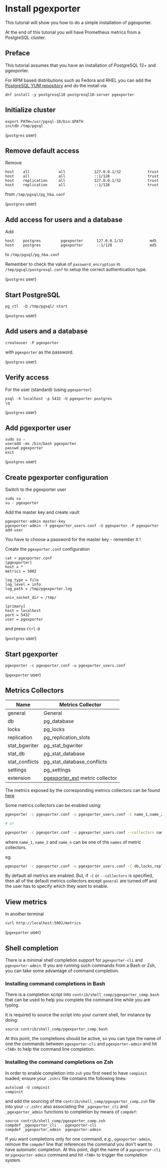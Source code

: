 # Install pgexporter

This tutorial will show you how to do a simple installation of pgexporter.

At the end of this tutorial you will have Prometheus metrics from a PostgreSQL cluster.

## Preface

This tutorial assumes that you have an installation of PostgreSQL 12+ and pgexporter.

For RPM based distributions such as Fedora and RHEL you can add the
[PostgreSQL YUM repository](https://yum.postgresql.org/) and do the install via

```
dnf install -y postgresql10 postgresql10-server pgexporter
```

## Initialize cluster

```
export PATH=/usr/pgsql-10/bin:$PATH
initdb /tmp/pgsql
```

(`postgres` user)

## Remove default access

Remove

```
host    all             all             127.0.0.1/32            trust
host    all             all             ::1/128                 trust
host    replication     all             127.0.0.1/32            trust
host    replication     all             ::1/128                 trust
```

from `/tmp/pgsql/pg_hba.conf`

(`postgres` user)

## Add access for users and a database

Add

```
host    postgres         pgexporter      127.0.0.1/32            md5
host    postgres         pgexporter      ::1/128                 md5
```

to `/tmp/pgsql/pg_hba.conf`

Remember to check the value of `password_encryption` in `/tmp/pgsql/postgresql.conf`
to setup the correct authentication type.

(`postgres` user)

## Start PostgreSQL

```
pg_ctl  -D /tmp/pgsql/ start
```

(`postgres` user)

## Add users and a database

```
createuser -P pgexporter
```

with `pgexporter` as the password.

(`postgres` user)

## Verify access

For the user (standard) (using `pgexporter`)

```
psql -h localhost -p 5432 -U pgexporter postgres
\q
```

(`postgres` user)

## Add pgexporter user

```
sudo su -
useradd -ms /bin/bash pgexporter
passwd pgexporter
exit
```

(`postgres` user)

## Create pgexporter configuration

Switch to the pgexporter user

```
sudo su -
su - pgexporter
```

Add the master key and create vault

```
pgexporter-admin master-key
pgexporter-admin -f pgexporter_users.conf -U pgexporter -P pgexporter add-user
```

You have to choose a password for the master key - remember it !

Create the `pgexporter.conf` configuration

```
cat > pgexporter.conf
[pgexporter]
host = *
metrics = 5002

log_type = file
log_level = info
log_path = /tmp/pgexporter.log

unix_socket_dir = /tmp/

[primary]
host = localhost
port = 5432
user = pgexporter
```

and press `Ctrl-D`

(`postgres` user)

## Start pgexporter

```
pgexporter -c pgexporter.conf -u pgexporter_users.conf
```

(`pgexporter` user)

## Metrics Collectors

|Name|Metrics Collector|
|---|---|
|general|General|
|db|pg_database|
|locks|pg_locks|
|replication|pg_replication_slots|
|stat_bgwriter|pg_stat_bgwriter|
|stat_db|pg_stat_database|
|stat_conflicts|pg_stat_database_conflicts|
|settings|pg_settings|
|extension|[pgexporter_ext](https://github.com/pgexporter/pgexporter_ext) metric collector|

The metrics exposed by the corresponding metrics collectors can be found [here](https://pgexporter.github.io/metrics.html)

Some metrics collectors can be enabled using:
```sh
pgexporter -c pgexporter.conf -u pgexporter_users.conf -C name_1,name_2,...,name_n

# or

pgexporter -c pgexporter.conf -u pgexporter_users.conf --collectors name_1,name_2,...,name_n
```
where `name_1`, `name_2` and `name_n` can be one of the `names` of metric collectors.

eg.
```sh
pgexporter -c pgexporter.conf -u pgexporter_users.conf -C db,locks,replication
```

By default all metrics are enabled. But, if `-C` or `--collectors` is specified, then all of the default metrics collectors except `general` are turned off and the user has to specify which they want to enable.

## View metrics

In another terminal

```
curl http://localhost:5002/metrics
```

(`pgexporter` user)

## Shell completion

There is a minimal shell completion support for `pgexporter-cli` and `pgexporter-admin`. If you are running such commands from a Bash or Zsh, you can take some advantage of command completion.


### Installing command completions in Bash

There is a completion script into `contrib/shell_comp/pgexporter_comp.bash` that can be used
to help you complete the command line while you are typing.

It is required to source the script into your current shell, for instance
by doing:

``` shell
source contrib/shell_comp/pgexporter_comp.bash
```

At this point, the completions should be active, so you can type the name of one the commands between `pgexporter-cli` and `pgexporter-admin` and hit `<TAB>` to help the command line completion.

### Installing the command completions on Zsh

In order to enable completion into `zsh` you first need to have `compinit` loaded;
ensure your `.zshrc` file contains the following lines:

``` shell
autoload -U compinit
compinit
```

and add the sourcing of the `contrib/shell_comp/pgexporter_comp.zsh` file into your `~/.zshrc`
also associating the `_pgexporter_cli` and `_pgexporter_admin` functions
to completion by means of `compdef`:

``` shell
source contrib/shell_comp/pgexporter_comp.zsh
compdef _pgexporter_cli    pgexporter-cli
compdef _pgexporter_admin  pgexporter-admin
```

If you want completions only for one command, e.g., `pgexporter-admin`, remove the `compdef` line that references the command you don't want to have automatic completion.
At this point, digit the name of a `pgexporter-cli` or `pgexporter-admin` command and hit `<TAB>` to trigger the completion system.
